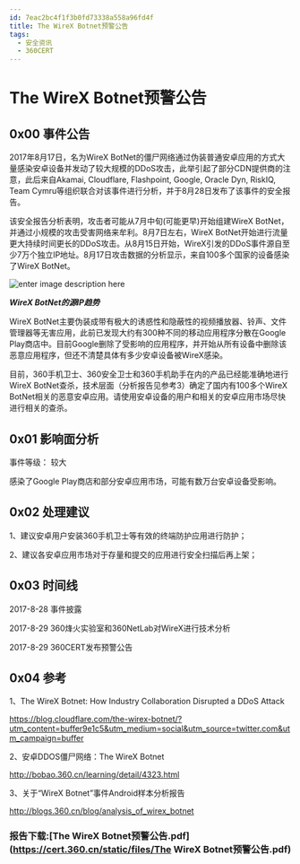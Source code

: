 ```yaml
---
id: 7eac2bc4f1f3b0fd73338a558a96fd4f
title: The WireX Botnet预警公告
tags: 
  - 安全资讯
  - 360CERT
---
```


# The WireX Botnet预警公告

**0x00 事件公告**
-------------


2017年8月17日，名为WireX BotNet的僵尸网络通过伪装普通安卓应用的方式大量感染安卓设备并发动了较大规模的DDoS攻击，此举引起了部分CDN提供商的注意，此后来自Akamai, Cloudflare, Flashpoint, Google, Oracle Dyn, RiskIQ, Team Cymru等组织联合对该事件进行分析，并于8月28日发布了该事件的安全报告。


该安全报告分析表明，攻击者可能从7月中旬(可能更早)开始组建WireX BotNet，并通过小规模的攻击受害网络来牟利。8月7日左右，WireX BotNet开始进行流量更大持续时间更长的DDoS攻击。从8月15日开始，WireX引发的DDoS事件源自至少7万个独立IP地址。8月17日攻击数据的分析显示，来自100多个国家的设备感染了WireX BotNet。


![enter image description here](https://cert.360.cn/static/fileimg/The_WireX_Botnet预警公告_1_1504005730.png "enter image title here")


***WireX BotNet的源IP趋势***


WireX BotNet主要伪装成带有极大的诱惑性和隐蔽性的视频播放器、铃声、文件管理器等无害应用，此前已发现大约有300种不同的移动应用程序分散在Google Play商店中。目前Google删除了受影响的应用程序，并开始从所有设备中删除该恶意应用程序，但还不清楚具体有多少安卓设备被WireX感染。


目前，360手机卫士、360安全卫士和360手机助手在内的产品已经能准确地进行WireX BotNet查杀，技术层面（分析报告见参考3）确定了国内有100多个WireX BotNet相关的恶意安卓应用。请使用安卓设备的用户和相关的安卓应用市场尽快进行相关的查杀。


**0x01 影响面分析**
--------------


事件等级： 较大


感染了Google Play商店和部分安卓应用市场，可能有数万台安卓设备受影响。


**0x02 处理建议**
-------------


1、建议安卓用户安装360手机卫士等有效的终端防护应用进行防护；


2、建议各安卓应用市场对于存量和提交的应用进行安全扫描后再上架；


**0x03 时间线**
------------


2017-8-28 事件披露


2017-8-29 360烽火实验室和360NetLab对WireX进行技术分析


2017-8-29 360CERT发布预警公告


**0x04 参考**
-----------


1、The WireX Botnet: How Industry Collaboration Disrupted a DDoS Attack


<https://blog.cloudflare.com/the-wirex-botnet/?utm_content=buffer9e1c5&utm_medium=social&utm_source=twitter.com&utm_campaign=buffer>


2、安卓DDOS僵尸网络：The WireX Botnet


<http://bobao.360.cn/learning/detail/4323.html>


3、关于“WireX Botnet”事件Android样本分析报告


<http://blogs.360.cn/blog/analysis_of_wirex_botnet>


### **报告下载:[The WireX Botnet预警公告.pdf](https://cert.360.cn/static/files/The WireX Botnet预警公告.pdf)**


